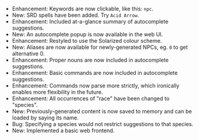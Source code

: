 * Enhancement: Keywords are now clickable, like this: `npc`.
* New: SRD spells have been added. Try `Acid Arrow`.
* Enhancement: Included at-a-glance summary of autocomplete suggestions.
* New: An autocomplete popup is now available in the web UI.
* Enhancement: Restyled to use the Solarized colour scheme.
* New: Aliases are now available for newly-generated NPCs, eg. `0` to get alternative 0.
* Enhancement: Proper nouns are now included in autocomplete suggestions.
* Enhancement: Basic commands are now included in autocomplete suggestions.
* Enhancement: Commands now parse more strictly, which ironically enables more flexibility in the future.
* Enhancement: All occurrences of "race" have been changed to "species".
* New: Previously-generated content is now saved to memory and can be loaded by saying its name.
* Bug: Specifying a species would not restrict suggestions to that species.
* New: Implemented a basic web frontend.

